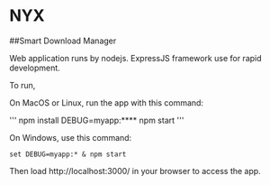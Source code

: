 # NYX

##Smart Download Manager

Web application runs by nodejs. ExpressJS framework use for rapid development.

To run,

On MacOS or Linux, run the app with this command:

'''
npm install
DEBUG=myapp:**** npm start
'''

On Windows, use this command:

    set DEBUG=myapp:* & npm start

Then load http://localhost:3000/ in your browser to access the app.
